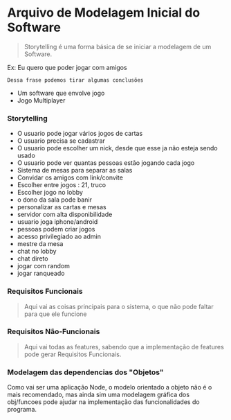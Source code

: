 # Arquivo de Modelagem Inicial do Software

>   Storytelling é uma forma básica de se iniciar a modelagem de 
>   um Software.

Ex: Eu quero que poder jogar com amigos

    Dessa frase podemos tirar algumas conclusões

-   Um software que envolve jogo
-   Jogo Multiplayer


### Storytelling

-   O usuario pode jogar vários jogos de cartas
-   O usuario precisa se cadastrar
-   O usuario pode escolher um nick, desde que esse ja não esteja
    sendo usado
-   O usuario pode ver quantas pessoas estão jogando cada jogo
-   Sistema de mesas para separar as salas
-   Convidar os amigos com link/convite
-   Escolher entre jogos : 21, truco
-   Escolher jogo no lobby
-   o dono da sala pode banir
-   personalizar as cartas e mesas
-   servidor com alta disponibilidade
-   usuario joga iphone/android
-   pessoas podem criar jogos
-   acesso privilegiado ao admin
-   mestre da mesa
-   chat no lobby
-   chat direto
-   jogar com random
-   jogar ranqueado
   

### Requisitos Funcionais

>   Aqui vai as coisas principais para o sistema, o que não pode faltar para que ele funcione

### Requisitos Não-Funcionais
>   Aqui vai todas as features, sabendo que a implementação de features pode gerar Requisitos Funcionais.

### Modelagem das dependencias dos "Objetos"

Como vai ser uma aplicação Node, o modelo orientado a objeto não é o mais recomendado, mas ainda sim uma modelagem gráfica dos obj/funcoes pode ajudar na implementação das funcionalidades do programa.
